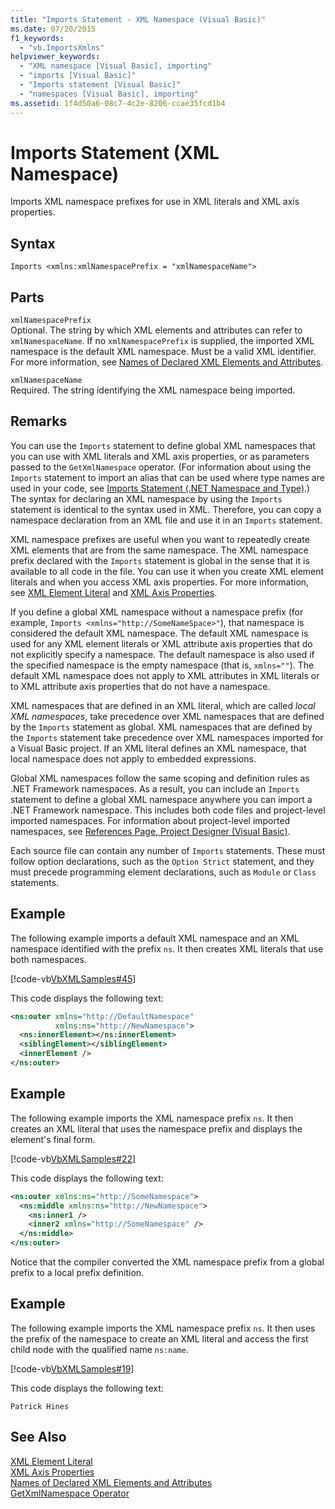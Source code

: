 ```yaml
---
title: "Imports Statement - XML Namespace (Visual Basic)"
ms.date: 07/20/2015
f1_keywords: 
  - "vb.ImportsXmlns"
helpviewer_keywords: 
  - "XML namespace [Visual Basic], importing"
  - "imports [Visual Basic]"
  - "Imports statement [Visual Basic]"
  - "namespaces [Visual Basic], importing"
ms.assetid: 1f4d50a6-08c7-4c2e-8206-ccae35fcd1b4
---
```

# Imports Statement (XML Namespace)
Imports XML namespace prefixes for use in XML literals and XML axis properties.  
  
## Syntax  
  
```  
Imports <xmlns:xmlNamespacePrefix = "xmlNamespaceName">  
```  
  
## Parts  
 `xmlNamespacePrefix`  
 Optional. The string by which XML elements and attributes can refer to `xmlNamespaceName`. If no `xmlNamespacePrefix` is supplied, the imported XML namespace is the default XML namespace. Must be a valid XML identifier. For more information, see [Names of Declared XML Elements and Attributes](../../../visual-basic/programming-guide/language-features/xml/names-of-declared-xml-elements-and-attributes.md).  
  
 `xmlNamespaceName`  
 Required. The string identifying the XML namespace being imported.  
  
## Remarks  
 You can use the `Imports` statement to define global XML namespaces that you can use with XML literals and XML axis properties, or as parameters passed to the `GetXmlNamespace` operator. (For information about using the `Imports` statement to import an alias that can be used where type names are used in your code, see [Imports Statement (.NET Namespace and Type)](../../../visual-basic/language-reference/statements/imports-statement-net-namespace-and-type.md).) The syntax for declaring an XML namespace by using the `Imports` statement is identical to the syntax used in XML. Therefore, you can copy a namespace declaration from an XML file and use it in an `Imports` statement.  
  
 XML namespace prefixes are useful when you want to repeatedly create XML elements that are from the same namespace. The XML namespace prefix declared with the `Imports` statement is global in the sense that it is available to all code in the file. You can use it when you create XML element literals and when you access XML axis properties. For more information, see [XML Element Literal](../../../visual-basic/language-reference/xml-literals/xml-element-literal.md) and [XML Axis Properties](../../../visual-basic/language-reference/xml-axis/index.md).  
  
 If you define a global XML namespace without a namespace prefix (for example, `Imports <xmlns="http://SomeNameSpace>"`), that namespace is considered the default XML namespace. The default XML namespace is used for any XML element literals or XML attribute axis properties that do not explicitly specify a namespace. The default namespace is also used if the specified namespace is the empty namespace (that is, `xmlns=""`). The default XML namespace does not apply to XML attributes in XML literals or to XML attribute axis properties that do not have a namespace.  
  
 XML namespaces that are defined in an XML literal, which are called *local XML namespaces*, take precedence over XML namespaces that are defined by the `Imports` statement as global. XML namespaces that are defined by the `Imports` statement take precedence over XML namespaces imported for a Visual Basic project. If an XML literal defines an XML namespace, that local namespace does not apply to embedded expressions.  
  
 Global XML namespaces follow the same scoping and definition rules as .NET Framework namespaces. As a result, you can include an `Imports` statement to define a global XML namespace anywhere you can import a .NET Framework namespace. This includes both code files and project-level imported namespaces. For information about project-level imported namespaces, see [References Page, Project Designer (Visual Basic)](/visualstudio/ide/reference/references-page-project-designer-visual-basic).  
  
 Each source file can contain any number of `Imports` statements. These must follow option declarations, such as the `Option Strict` statement, and they must precede programming element declarations, such as `Module` or `Class` statements.  
  
## Example  
 The following example imports a default XML namespace and an XML namespace identified with the prefix `ns`. It then creates XML literals that use both namespaces.  
  
 [!code-vb[VbXMLSamples#45](../../../visual-basic/language-reference/operators/codesnippet/VisualBasic/imports-statement-xml-namespace_1.vb)]  
  
 This code displays the following text:  
  
```xml  
<ns:outer xmlns="http://DefaultNamespace"   
          xmlns:ns="http://NewNamespace">  
  <ns:innerElement></ns:innerElement>  
  <siblingElement></siblingElement>  
  <innerElement />  
</ns:outer>  
```  
  
## Example  
 The following example imports the XML namespace prefix `ns`. It then creates an XML literal that uses the namespace prefix and displays the element's final form.  
  
 [!code-vb[VbXMLSamples#22](../../../visual-basic/language-reference/operators/codesnippet/VisualBasic/imports-statement-xml-namespace_2.vb)]  
  
 This code displays the following text:  
  
```xml  
<ns:outer xmlns:ns="http://SomeNamespace">  
  <ns:middle xmlns:ns="http://NewNamespace">  
    <ns:inner1 />  
    <inner2 xmlns="http://SomeNamespace" />  
  </ns:middle>  
</ns:outer>  
```  
  
 Notice that the compiler converted the XML namespace prefix from a global prefix to a local prefix definition.  
  
## Example  
 The following example imports the XML namespace prefix `ns`. It then uses the prefix of the namespace to create an XML literal and access the first child node with the qualified name `ns:name`.  
  
 [!code-vb[VbXMLSamples#19](../../../visual-basic/language-reference/operators/codesnippet/VisualBasic/imports-statement-xml-namespace_3.vb)]  
  
 This code displays the following text:  
  
 `Patrick Hines`  
  
## See Also  
 [XML Element Literal](../../../visual-basic/language-reference/xml-literals/xml-element-literal.md)  
 [XML Axis Properties](../../../visual-basic/language-reference/xml-axis/index.md)  
 [Names of Declared XML Elements and Attributes](../../../visual-basic/programming-guide/language-features/xml/names-of-declared-xml-elements-and-attributes.md)  
 [GetXmlNamespace Operator](../../../visual-basic/language-reference/operators/getxmlnamespace-operator.md)
